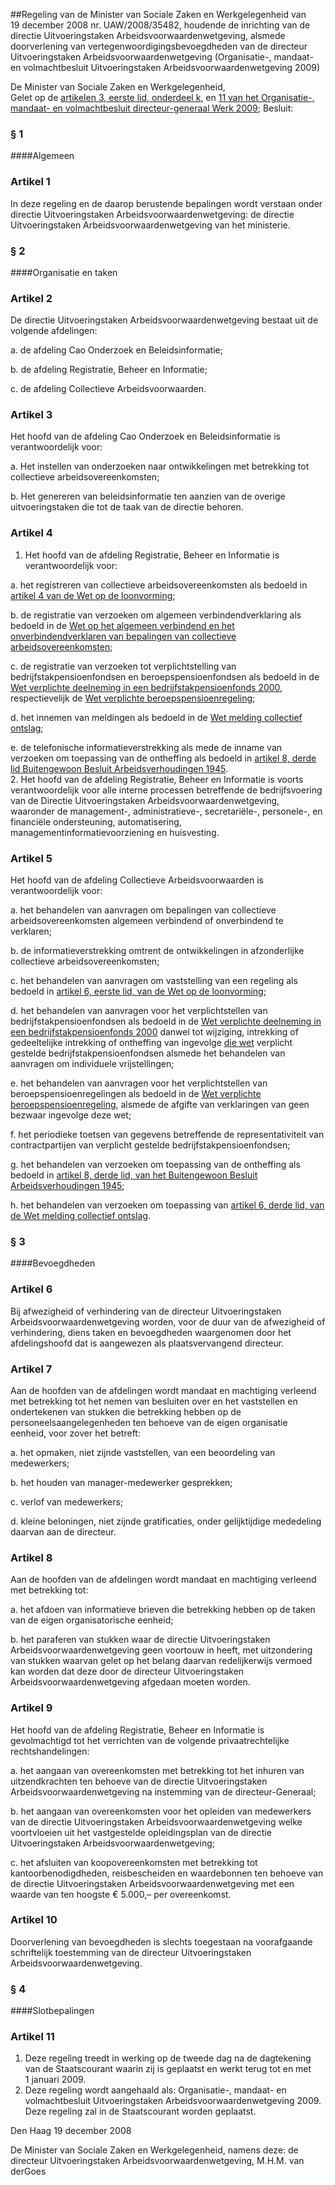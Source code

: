 <meta http-equiv='Content-Type' content='text/html; charset=utf-8' />

##Regeling van de Minister van Sociale Zaken en Werkgelegenheid van 19 december 2008 nr. UAW/2008/35482, houdende de inrichting van de directie Uitvoeringstaken Arbeidsvoorwaardenwetgeving, alsmede doorverlening van vertegenwoordigingsbevoegdheden van de directeur Uitvoeringstaken Arbeidsvoorwaardenwetgeving (Organisatie-, mandaat- en volmachtbesluit Uitvoeringstaken Arbeidsvoorwaardenwetgeving 2009)

De Minister van Sociale Zaken en Werkgelegenheid,  
Gelet op de [artikelen 3, eerste lid, onderdeel k](../../../../../../../../ministeriele-regeling/organisatie-/mandaat-/en/volmachtbesluit/directeur-generaal/werk/2009/BWBR0024965/README.md), en [11 van het Organisatie-, mandaat- en volmachtbesluit directeur-generaal Werk 2009](../../../../../../../../ministeriele-regeling/organisatie-/mandaat-/en/volmachtbesluit/directeur-generaal/werk/2009/BWBR0024965/README.md);
Besluit:     
### §  1  

####Algemeen

### Artikel  1  

In deze regeling en de daarop berustende bepalingen wordt verstaan onder directie Uitvoeringstaken Arbeidsvoorwaardenwetgeving: de directie Uitvoeringstaken Arbeidsvoorwaardenwetgeving van het ministerie.  

### §  2  

####Organisatie en taken

### Artikel  2  

De directie Uitvoeringstaken Arbeidsvoorwaardenwetgeving bestaat uit de volgende afdelingen: 

a. de afdeling Cao Onderzoek en Beleidsinformatie;  

b. de afdeling Registratie, Beheer en Informatie;  

c. de afdeling Collectieve Arbeidsvoorwaarden.    

### Artikel  3  

Het hoofd van de afdeling Cao Onderzoek en Beleidsinformatie is verantwoordelijk voor: 

a. Het instellen van onderzoeken naar ontwikkelingen met betrekking tot collectieve arbeidsovereenkomsten;  

b. Het genereren van beleidsinformatie ten aanzien van de overige uitvoeringstaken die tot de taak van de directie behoren.    

### Artikel  4  

1.  Het hoofd van de afdeling Registratie, Beheer en Informatie is verantwoordelijk voor: 

a. het registreren van collectieve arbeidsovereenkomsten als bedoeld in [artikel 4 van de Wet op de loonvorming](../../../../../../../../wet/wet/op/de/loonvorming/BWBR0002698/README.md);  

b. de registratie van verzoeken om algemeen verbindendverklaring als bedoeld in de [Wet op het algemeen verbindend en het onverbindendverklaren van bepalingen van collectieve arbeidsovereenkomsten](../../../../../../../../wet/wet/op/het/algemeen/verbindend/en/het/onverbindend/verklaren/van/etc/BWBR0001987/README.md);  

c. de registratie van verzoeken tot verplichtstelling van bedrijfstakpensioenfondsen en beroepspensioenfondsen als bedoeld in de [Wet verplichte deelneming in een bedrijfstakpensioenfonds 2000](../../../../../../../../wet/wet/verplichte/deelneming/in/een/bedrijfstakpensioenfonds/2000/BWBR0012092/README.md), respectievelijk de [Wet verplichte beroepspensioenregeling](../../../../../../../../wet/wet/verplichte/beroepspensioenregeling/BWBR0018831/README.md);  

d. het innemen van meldingen als bedoeld in de [Wet melding collectief ontslag](../../../../../../../../wet/wet/melding/collectief/ontslag/BWBR0003026/README.md);  

e. de telefonische informatieverstrekking als mede de inname van verzoeken om toepassing van de ontheffing als bedoeld in [artikel 8, derde lid Buitengewoon Besluit Arbeidsverhoudingen 1945](../../../../../../../../KB/buitengewoon/besluit/arbeidsverhoudingen/1945/BWBR0002014/README.md).     
2.  Het hoofd van de afdeling Registratie, Beheer en Informatie is voorts verantwoordelijk voor alle interne processen betreffende de bedrijfsvoering van de Directie Uitvoeringstaken Arbeidsvoorwaardenwetgeving, waaronder de management-, administratieve-, secretariële-, personele-, en financiële ondersteuning, automatisering, managementinformatievoorziening en huisvesting.   

### Artikel  5  

Het hoofd van de afdeling Collectieve Arbeidsvoorwaarden is verantwoordelijk voor: 

a. het behandelen van aanvragen om bepalingen van collectieve arbeidsovereenkomsten algemeen verbindend of onverbindend te verklaren;  

b. de informatieverstrekking omtrent de ontwikkelingen in afzonderlijke collectieve arbeidsovereenkomsten;  

c. het behandelen van aanvragen om vaststelling van een regeling als bedoeld in [artikel 6, eerste lid, van de Wet op de loonvorming](../../../../../../../../wet/wet/op/de/loonvorming/BWBR0002698/README.md);  

d. het behandelen van aanvragen voor het verplichtstellen van bedrijfstakpensioenfondsen als bedoeld in de [Wet verplichte deelneming in een bedrijfstakpensioenfonds 2000](../../../../../../../../wet/wet/verplichte/deelneming/in/een/bedrijfstakpensioenfonds/2000/BWBR0012092/README.md) danwel tot wijziging, intrekking of gedeeltelijke intrekking of ontheffing van ingevolge [die wet](../../../../../../../../wet/wet/verplichte/deelneming/in/een/bedrijfstakpensioenfonds/2000/BWBR0012092/README.md) verplicht gestelde bedrijfstakpensioenfondsen alsmede het behandelen van aanvragen om individuele vrijstellingen;  

e. het behandelen van aanvragen voor het verplichtstellen van beroepspensioenregelingen als bedoeld in de [Wet verplichte beroepspensioenregeling](../../../../../../../../wet/wet/verplichte/beroepspensioenregeling/BWBR0018831/README.md), alsmede de afgifte van verklaringen van geen bezwaar ingevolge deze wet;  

f. het periodieke toetsen van gegevens betreffende de representativiteit van contractpartijen van verplicht gestelde bedrijfstakpensioenfondsen;  

g. het behandelen van verzoeken om toepassing van de ontheffing als bedoeld in [artikel 8, derde lid, van het Buitengewoon Besluit Arbeidsverhoudingen 1945](../../../../../../../../KB/buitengewoon/besluit/arbeidsverhoudingen/1945/BWBR0002014/README.md);  

h. het behandelen van verzoeken om toepassing van [artikel 6, derde lid, van de Wet melding collectief ontslag](../../../../../../../../wet/wet/melding/collectief/ontslag/BWBR0003026/README.md).    

### §  3  

####Bevoegdheden

### Artikel  6  

Bij afwezigheid of verhindering van de directeur Uitvoeringstaken Arbeidsvoorwaardenwetgeving worden, voor de duur van de afwezigheid of verhindering, diens taken en bevoegdheden waargenomen door het afdelingshoofd dat is aangewezen als plaatsvervangend directeur.  

### Artikel  7  

Aan de hoofden van de afdelingen wordt mandaat en machtiging verleend met betrekking tot het nemen van besluiten over en het vaststellen en ondertekenen van stukken die betrekking hebben op de personeelsaangelegenheden ten behoeve van de eigen organisatie eenheid, voor zover het betreft: 

a. het opmaken, niet zijnde vaststellen, van een beoordeling van medewerkers;  

b. het houden van manager-medewerker gesprekken;  

c. verlof van medewerkers;  

d. kleine beloningen, niet zijnde gratificaties, onder gelijktijdige mededeling daarvan aan de directeur.    

### Artikel  8  

Aan de hoofden van de afdelingen wordt mandaat en machtiging verleend met betrekking tot: 

a. het afdoen van informatieve brieven die betrekking hebben op de taken van de eigen organisatorische eenheid;  

b. het paraferen van stukken waar de directie Uitvoeringstaken Arbeidsvoorwaardenwetgeving geen voortouw in heeft, met uitzondering van stukken waarvan gelet op het belang daarvan redelijkerwijs vermoed kan worden dat deze door de directeur Uitvoeringstaken Arbeidsvoorwaardenwetgeving afgedaan moeten worden.    

### Artikel  9  

Het hoofd van de afdeling Registratie, Beheer en Informatie is gevolmachtigd tot het verrichten van de volgende privaatrechtelijke rechtshandelingen: 

a. het aangaan van overeenkomsten met betrekking tot het inhuren van uitzendkrachten ten behoeve van de directie Uitvoeringstaken Arbeidsvoorwaardenwetgeving na instemming van de directeur-Generaal;  

b. het aangaan van overeenkomsten voor het opleiden van medewerkers van de directie Uitvoeringstaken Arbeidsvoorwaardenwetgeving welke voortvloeien uit het vastgestelde opleidingsplan van de directie Uitvoeringstaken Arbeidsvoorwaardenwetgeving;  

c. het afsluiten van koopovereenkomsten met betrekking tot kantoorbenodigdheden, reisbescheiden en waardebonnen ten behoeve van de directie Uitvoeringstaken Arbeidsvoorwaardenwetgeving met een waarde van ten hoogste € 5.000,– per overeenkomst.    

### Artikel  10  

Doorverlening van bevoegdheden is slechts toegestaan na voorafgaande schriftelijk toestemming van de directeur Uitvoeringstaken Arbeidsvoorwaardenwetgeving.  

### §  4  

####Slotbepalingen

### Artikel  11  

1.  Deze regeling treedt in werking op de tweede dag na de dagtekening van de Staatscourant waarin zij is geplaatst en werkt terug tot en met 1 januari 2009.   
2.  Deze regeling wordt aangehaald als: Organisatie-, mandaat- en volmachtbesluit Uitvoeringstaken Arbeidsvoorwaardenwetgeving 2009.   
Deze regeling zal in de Staatscourant worden geplaatst.   

Den Haag 
19 december 2008   

De 
Minister van Sociale Zaken en Werkgelegenheid, namens deze: de 
directeur Uitvoeringstaken Arbeidsvoorwaardenwetgeving, 
M.H.M. van derGoes   

